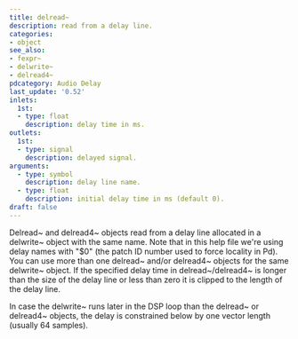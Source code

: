 ```yaml
---
title: delread~
description: read from a delay line.
categories:
- object
see_also:
- fexpr~
- delwrite~
- delread4~
pdcategory: Audio Delay
last_update: '0.52'
inlets:
  1st:
  - type: float
    description: delay time in ms.
outlets:
  1st:
  - type: signal
    description: delayed signal.
arguments:
  - type: symbol
    description: delay line name.
  - type: float
    description: initial delay time in ms (default 0). 
draft: false
---
```

Delread~ and delread4~ objects read from a delay line allocated in a delwrite~ object with the same name. Note that in this help file we're using delay names with "$0" (the patch ID number used to force locality in Pd). You can use more than one delread~ and/or delread4~ objects for the same delwrite~ object. If the specified delay time in delread~/delread4~ is longer than the size of the delay line or less than zero it is clipped to the length of the delay line.

In case the delwrite~ runs later in the DSP loop than the delread~ or delread4~ objects, the delay is constrained below by one vector length (usually 64 samples).
